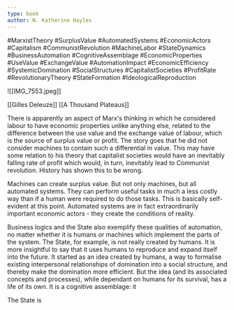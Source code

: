 ```yaml
---
type: book
author: N. Katherine Hayles
---
```

#MarxistTheory #SurplusValue #AutomatedSystems #EconomicActors #Capitalism #CommunistRevolution #MachineLabor #StateDynamics #BusinessAutomation #CognitiveAssemblage #EconomicProperties #UseValue #ExchangeValue #AutomationImpact #EconomicEfficiency #SystemicDomination #SocialStructures #CapitalistSocieties #ProfitRate #RevolutionaryTheory #StateFormation #IdeologicalReproduction 

![[IMG_7553.jpeg]]

[[Gilles Deleuze]] [[A Thousand Plateaus]]

There is apparently an aspect of Marx's thinking in which he considered labour to have economic properties unlike anything else, related to the difference between the use value and the exchange value of labour, which is the source of surplus value or profit. The story goes that he did not consider machines to contain such a differential in value. This may have some relation to his theory that capitalist societies would have an inevitably falling rate of profit which would, in turn, inevitably lead to Communist revolution. History has shown this to be wrong.

Machines can create surplus value. But not only machines, but all automated systems. They can perform useful tasks in much a less costly way than if a human were required to do those tasks. This is basically self-evident at this point. Automated systems are in fact extraordinarily important economic actors - they create the conditions of reality. 

Business logics and the State also exemplify these qualities of automation, no matter whether it is humans or machines which implement the parts of the system. The State, for example, is not really created by humans. It is more insightful to say that it uses humans to reproduce and expand itself into the future. It started as an idea created by humans, a way to formalise existing interpersonal relationships of domination into a social structure, and thereby make the domination more efficient. But the idea (and its associated concepts and processes), while dependant on humans for its survival, has a life of its own. It is a cognitive assemblage: it 

The State is 


